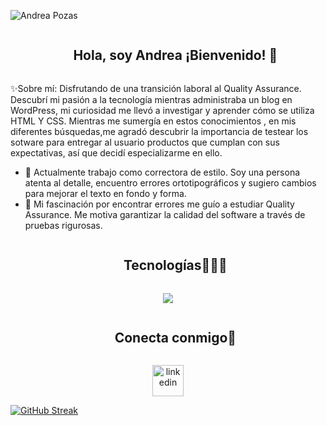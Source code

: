 
![Andrea Pozas](https://github.com/user-attachments/assets/034023d6-b524-465e-ac98-7a8147057310)

<!--h2 without bottom border-->
<div id="user-content-toc">
  <ul align="center">
    <summary><h2 style="display: inline-block">Hola, soy Andrea ¡Bienvenido! 👋</h2></summary>
  </ul>
</div>

✨Sobre mí: Disfrutando de una transición laboral al Quality Assurance. Descubrí mi pasión a la tecnología mientras administraba un blog en WordPress, mi curiosidad me llevó a investigar y aprender cómo se utiliza HTML Y CSS. Mientras me sumergía en estos conocimientos , en mis diferentes búsquedas,me agradó descubrir la importancia de testear los sotware para entregar al usuario productos que cumplan con sus expectativas, así que decidí especializarme en ello.   
- 🔭   Actualmente trabajo como correctora de estilo. Soy una persona atenta al detalle, encuentro errores ortotipográficos y sugiero cambios para mejorar el texto en fondo y forma. 
- 🌱 Mi fascinación por encontrar errores me guío a estudiar Quality Assurance. Me motiva garantizar la calidad del software a través de pruebas rigurosas.


<!--h1 without bottom border-->
<div id="user-content-toc">
  <ul align="center">
    <summary><h2 style="display: inline-block">Tecnologías👩🏻‍💻</h2></summary>
  </ul>
</div>
<!--tech stack icons-->
<p align="center">
  <a href="https://skillicons.dev">
    <img src="https://skillicons.dev/icons?i=css,gmail,discord,postgres,github,html,postman,vscode&perline=14" />
  </a>
</p>

<!-- Connect with me -->
<!--h2 without bottom border-->
<div id="user-content-toc">
  <ul align="center">
    <summary><h2 style="display: inline-block">Conecta conmigo🤝</h2></summary>
  </ul>
</div>
<p align="center">
<a href="https://www.linkedin.com/in/andreapozas/" target="blank"><img align="center" src="https://user-images.githubusercontent.com/88904952/234979284-68c11d7f-1acc-4f0c-ac78-044e1037d7b0.png" alt="linkedin" height="50" width="50" /></a>


[![GitHub Streak](https://streak-stats.demolab.com/?user=Andrea-Pozas&theme=vision-friendly-dark)](https://git.io/streak-stats)












<!--
**Andrea-Pozas/Andrea-Pozas** is a ✨ _special_ ✨ repository because its `README.md` (this file) appears on your GitHub profile.

Here are some ideas to get you started:

- 🔭 I’m currently working on ...
- 🌱 I’m currently learning ...
- 👯 I’m looking to collaborate on ...
- 🤔 I’m looking for help with ...
- 💬 Ask me about ...
- 📫 How to reach me: ...
- 😄 Pronouns: ...
- ⚡ Fun fact: ...
-->
